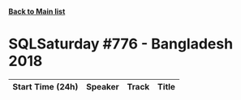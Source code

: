 #### [Back to Main list](index.md)
# SQLSaturday #776 - Bangladesh 2018
Start Time (24h)|Speaker|Track|Title
---|---|---|---
